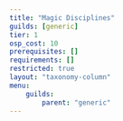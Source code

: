 ```yaml
---
title: "Magic Disciplines"
guilds: [generic]
tier: 1
osp_cost: 10
prerequisites: []
requirements: []
restricted: true
layout: "taxonomy-column"
menu:
    guilds:
        parent: "generic"
---
```

